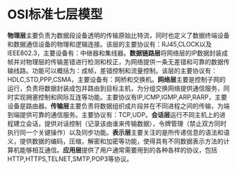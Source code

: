 # OSI标准七层模型

**物理层**主要负责为数据段设备透明的传输原始比特流，同时也定义了数据终端设备和数据通信设备的物理和逻辑连接。该层的主要协议有：RJ45,CLOCK以及IEEE802.3，主要设备有：中继器和集线器。**数据链路层**将网络层的IP数据封装成帧并对物理层的传输差错进行检测和校正，为网络提供一条无差错和可靠的数据传输线路。功能可以概括为：成帧，差错控制和流量控制。该层的主要协议有：HDLC,STD,PPP,CSMA，主要设备有：网桥和交换机。**网络层**主要是控制子网的运行，负责将数据封装成包并路由到目标主机，为分组交换网络提供通信服务，同时实现拥塞控制和网际互连等功能。主要协议有IP,ICMP,IGMP,ARP,RARP，主要设备是路由器。**传输层**主要负责将数据组织成片段并在不同进程之间的传输，为端到端提供可靠的通信服务。主要协议有：TCP,UDP。**会话层**运行不同主机上的进程建立会话，提供对话控制（记录该由谁来传输数据），令牌管理（禁止双方同时执行同一个关键操作）以及同步功能。**表示层**主要关注的是所传递信息的语法和语义，提供数据的编码，压缩，解密和加密等功能，使得具有不同数据表示方法的计算机能够相互通信。**应用层**提供了用户通常需要用到的各种各样的协议，包括HTTP,HTTPS,TELNET,SMTP,POP3等协议。

